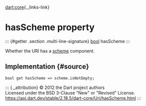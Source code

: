 [dart:core](../../dart-core/dart-core-library){._links-link}

hasScheme property
==================

::: {#getter .section .multi-line-signature}
[bool](../bool-class) hasScheme
:::

Whether the URI has a [scheme](scheme) component.

Implementation {#source}
--------------

``` {.language-dart data-language="dart"}
bool get hasScheme => scheme.isNotEmpty;
```

::: {._attribution}
© 2012 the Dart project authors\
Licensed under the BSD 3-Clause \"New\" or \"Revised\" License.\
<https://api.dart.dev/stable/2.18.5/dart-core/Uri/hasScheme.html>
:::
